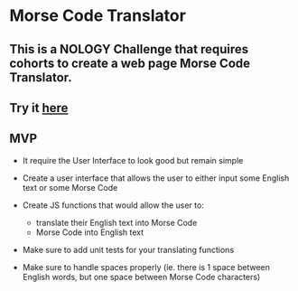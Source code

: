 # Morse Code Translator
## This is a NOLOGY Challenge that requires cohorts to create a web page Morse Code Translator.

## Try it [here](https://kenny-136.github.io/morse-translator/)
## MVP
-   It require the User Interface to look good but remain simple
-   Create a user interface that allows the user to either input some English text or some Morse Code
-   Create JS functions that would allow the user to:

    -   translate their English text into Morse Code
    -   Morse Code into English text

-   Make sure to add unit tests for your translating functions

-   Make sure to handle spaces properly (ie. there is 1 space between English words, but one space between Morse Code characters)
